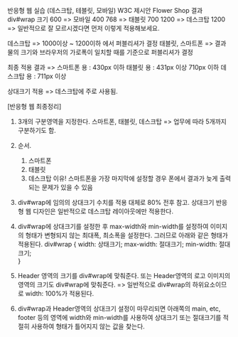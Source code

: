 반응형 웹 실습 (데스크탑, 테블릿, 모바일)
W3C 제시안           Flower Shop 결과
                               div#wrap 크기
600   => 모바일           400
768   => 태블릿           700
1200 => 데스크탑       1200
=> 일반적으로 잘 모르시겠다면
      먼저 이렇게 적용해보세요.

데스크탑 => 1000이상 ~ 1200이하
                에서 퍼블리셔가 결정
태블릿, 스마트폰 => 결과물의 크기와 
                         브라우저의 가로폭이
                         일치할 때를 기준으로
                         퍼블리셔가 결정

최종 적용 결과 =>
스마트폰 용 :  430px 이하
태블릿 용 : 431px 이상 710px 이하
데스크탑 용 : 711px 이상

상대크기 적용 => 데스크탑에 주로 사용됨.


[반응형 웹 최종정리]
1. 3개의 구분영역을 지정한다.
    스마트폰, 태블릿, 데스크탑
    => 업무에 따라 5개까지 
          구분하기도 함.
2. 순서.
   1) 스마트폰
   2) 태블릿
   3) 데스크탑 
   이유! 스마트폰을 가장 마지막에
         설정할 경우 폰에서 결과가
         늦게 출력되는 문제가 있을 수 있음

3. div#wrap에 임의의 상대크기 수치를 적용
    대체로 80% 전후
    참고. 상대크기 반응형 웹 디자인은
           일반적으로 데스크탑 레이아웃에만
           적용한다.

4. div#wrap에 상대크기를 설정한 후
    max-width와 min-width를
    설정하여 이미지의 형태가 변형되지 않는
    최대폭, 최소폭을 설정한다.
    그러므로 아래와 같은 형태가 적용된다.
    div#wrap {
       width: 상태크기;
       max-width: 절대크기;
       min-width: 절대크기;    
    }

5. Header 영역의 크기를 div#wrap에
    맞춰준다. 
    또는 Header영역의 로고 이미지의 영역의 크기도
    div#wrap에 맞춰준다.
    => 일반적으로 div#wrap의 하위요소이므로
          width: 100%가 적용된다.

6. div#wrap과 Header영역의 상대크기 설정이
    마무리되면 아래쪽의 main, etc, footer 등의
    영역에 width와 min-width를 사용하여 
    상대크기 또는 절대크기를 적절히 사용하여 
    형태가 틀어지지 않는 값을 찾는다.